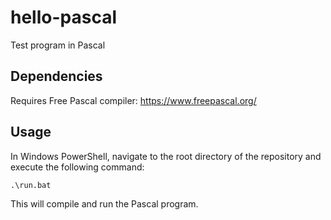 # hello-pascal
Test program in Pascal

## Dependencies
Requires Free Pascal compiler:
https://www.freepascal.org/

## Usage
In Windows PowerShell, navigate to the root directory of the repository and execute the following command:
```
.\run.bat
```

This will compile and run the Pascal program.
